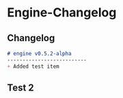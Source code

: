 # Engine-Changelog

## Changelog
```md
# engine v0.5.2-alpha
--------------------------
+ Added test item
```

## Test 2
